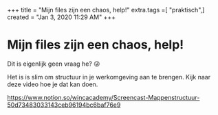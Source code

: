+++
title = "Mijn files zijn een chaos, help!"
extra.tags =[ "praktisch",]
created = "Jan 3, 2020 11:29 AM"
+++
# Mijn files zijn een chaos, help!

Dit is eigenlijk geen vraag he? 😜

Het is is slim om structuur in je werkomgeving aan te brengen. Kijk naar deze video hoe je dat kan doen.

https://www.notion.so/wincacademy/Screencast-Mappenstructuur-50d73483033143ceb96194bc6baf76e9